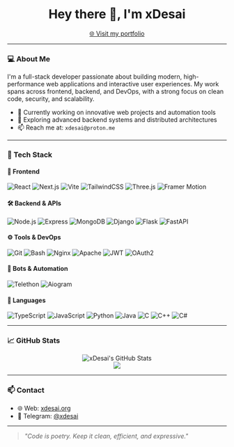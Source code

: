 <h1 align="center">Hey there 👋, I'm xDesai</h1>
<p align="center">
  <a href="https://xdesai.org" target="_blank">
    🌐 Visit my portfolio
  </a>
</p>

---

### 💻 About Me

I'm a full-stack developer passionate about building modern, high-performance web applications and interactive user experiences. My work spans across frontend, backend, and DevOps, with a strong focus on clean code, security, and scalability.

- 🔭 Currently working on innovative web projects and automation tools
- 🌱 Exploring advanced backend systems and distributed architectures
- 📫 Reach me at: `xdesai@proton.me`

---

### 🧠 Tech Stack

#### 🚀 Frontend
![React](https://img.shields.io/badge/-React-61DAFB?style=flat&logo=react&logoColor=000)
![Next.js](https://img.shields.io/badge/-Next.js-000?style=flat&logo=next.js)
![Vite](https://img.shields.io/badge/-Vite-646CFF?style=flat&logo=vite&logoColor=fff)
![TailwindCSS](https://img.shields.io/badge/-TailwindCSS-06B6D4?style=flat&logo=tailwindcss)
![Three.js](https://img.shields.io/badge/-Three.js-000?style=flat&logo=three.js)
![Framer Motion](https://img.shields.io/badge/-Framer%20Motion-EF5C90?style=flat&logo=framer)

#### 🛠️ Backend & APIs
![Node.js](https://img.shields.io/badge/-Node.js-339933?style=flat&logo=node.js&logoColor=fff)
![Express](https://img.shields.io/badge/-Express-000?style=flat&logo=express)
![MongoDB](https://img.shields.io/badge/-MongoDB-47A248?style=flat&logo=mongodb)
![Django](https://img.shields.io/badge/-Django-092E20?style=flat&logo=django)
![Flask](https://img.shields.io/badge/-Flask-000?style=flat&logo=flask)
![FastAPI](https://img.shields.io/badge/-FastAPI-009688?style=flat&logo=fastapi)

#### ⚙️ Tools & DevOps
![Git](https://img.shields.io/badge/-Git-F05032?style=flat&logo=git)
![Bash](https://img.shields.io/badge/-Bash-4EAA25?style=flat&logo=gnubash)
![Nginx](https://img.shields.io/badge/-Nginx-009639?style=flat&logo=nginx)
![Apache](https://img.shields.io/badge/-Apache-D22128?style=flat&logo=apache)
![JWT](https://img.shields.io/badge/-JWT-000?style=flat&logo=jsonwebtokens)
![OAuth2](https://img.shields.io/badge/-OAuth2-2F70C0?style=flat)

#### 🤖 Bots & Automation
![Telethon](https://img.shields.io/badge/-Telethon-0088CC?style=flat)
![Aiogram](https://img.shields.io/badge/-Aiogram-0088CC?style=flat)

#### 🧩 Languages
![TypeScript](https://img.shields.io/badge/-TypeScript-3178C6?style=flat&logo=typescript)
![JavaScript](https://img.shields.io/badge/-JavaScript-F7DF1E?style=flat&logo=javascript&logoColor=000)
![Python](https://img.shields.io/badge/-Python-3776AB?style=flat&logo=python)
![Java](https://img.shields.io/badge/-Java-007396?style=flat&logo=java)
![C](https://img.shields.io/badge/-C-00599C?style=flat&logo=c)
![C++](https://img.shields.io/badge/-C++-00599C?style=flat&logo=c%2b%2b)
![C#](https://img.shields.io/badge/-C%23-239120?style=flat&logo=c-sharp)

---

### 📈 GitHub Stats

<p align="center">
  <img src="https://github-readme-stats.vercel.app/api?username=xDesai&show_icons=true&theme=radical" alt="xDesai's GitHub Stats" />
  <br />
  <img src="https://github-readme-streak-stats.herokuapp.com?user=xDesai&theme=radical" />
</p>

---

### 📫 Contact

- 🌐 Web: [xdesai.org](https://xdesai.org)
- 🤖 Telegram: [@xdesai](https://t.me/xdesai)

---

> _"Code is poetry. Keep it clean, efficient, and expressive."_  

